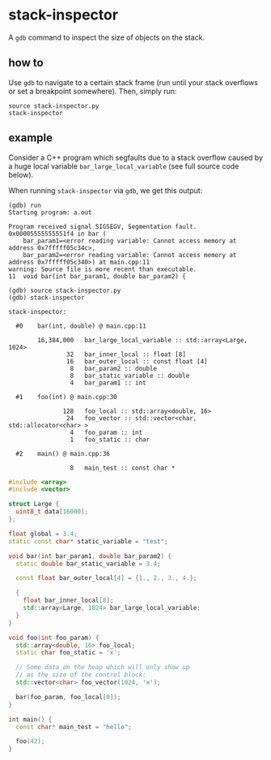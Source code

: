 # stack-inspector

A `gdb` command to inspect the size of objects on the stack.

## how to

Use `gdb` to navigate to a certain stack frame (run until your stack overflows or set a breakpoint somewhere). Then, simply run:
```gdb
source stack-inspector.py
stack-inspector
```

## example

Consider a C++ program which segfaults due to a stack overflow caused by a
huge local variable `bar_large_local_variable` (see full source code below).

When running `stack-inspector` via `gdb`, we get this output:
```
(gdb) run
Starting program: a.out 

Program received signal SIGSEGV, Segmentation fault.
0x00005555555551f4 in bar (
    bar_param1=<error reading variable: Cannot access memory at address 0x7fffff05c34c>, 
    bar_param2=<error reading variable: Cannot access memory at address 0x7fffff05c340>) at main.cpp:11
warning: Source file is more recent than executable.
11	void bar(int bar_param1, double bar_param2) {

(gdb) source stack-inspector.py 
(gdb) stack-inspector 

stack-inspector:

  #0    bar(int, double) @ main.cpp:11

        16,384,000   bar_large_local_variable :: std::array<Large, 1024>
                32   bar_inner_local :: float [8]
                16   bar_outer_local :: const float [4]
                 8   bar_param2 :: double
                 8   bar_static_variable :: double
                 4   bar_param1 :: int

  #1    foo(int) @ main.cpp:30

               128   foo_local :: std::array<double, 16>
                24   foo_vector :: std::vector<char, std::allocator<char> >
                 4   foo_param :: int
                 1   foo_static :: char

  #2    main() @ main.cpp:36

                 8   main_test :: const char *

```


``` c++
#include <array>
#include <vector>

struct Large {
  uint8_t data[16000];
};

float global = 3.4;
static const char* static_variable = "test";

void bar(int bar_param1, double bar_param2) {
  static double bar_static_variable = 3.4;

  const float bar_outer_local[4] = {1., 2., 3., 4.};

  {
    float bar_inner_local[8];
    std::array<Large, 1024> bar_large_local_variable;
  }
}

void foo(int foo_param) {
  std::array<double, 16> foo_local;
  static char foo_static = 'x';

  // Some data on the heap which will only show up
  // as the size of the control block:
  std::vector<char> foo_vector(1024, 'x');

  bar(foo_param, foo_local[0]);
}

int main() {
  const char* main_test = "hello";

  foo(42);
}
```

